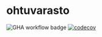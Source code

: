 # ohtuvarasto

![GHA workflow badge](https://github.com/0tso/ohtuvarasto/workflows/CI/badge.svg)
[![codecov](https://codecov.io/gh/0tso/ohtuvarasto/graph/badge.svg?token=BCT7I6JKJQ)](https://codecov.io/gh/0tso/ohtuvarasto)